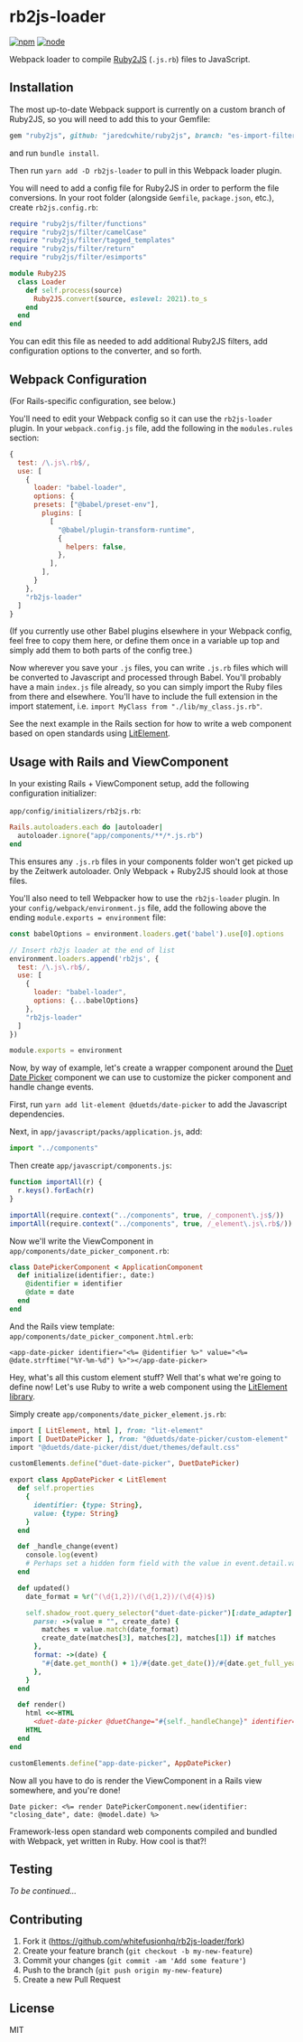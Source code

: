 # rb2js-loader

[![npm][npm]][npm-url]
[![node][node]][node-url]

Webpack loader to compile [Ruby2JS](https://github.com/rubys/ruby2js) (`.js.rb`) files to JavaScript.

## Installation

The most up-to-date Webpack support is currently on a custom branch of Ruby2JS, so you will need to add this to your Gemfile:

```ruby
gem "ruby2js", github: "jaredcwhite/ruby2js", branch: "es-import-filter"
```

and run `bundle install`.

Then run `yarn add -D rb2js-loader` to pull in this Webpack loader plugin.

You will need to add a config file for Ruby2JS in order to perform the file conversions. In your root folder (alongside `Gemfile`, `package.json`, etc.), create `rb2js.config.rb`:

```ruby
require "ruby2js/filter/functions"
require "ruby2js/filter/camelCase"
require "ruby2js/filter/tagged_templates"
require "ruby2js/filter/return"
require "ruby2js/filter/esimports"

module Ruby2JS
  class Loader
    def self.process(source)
      Ruby2JS.convert(source, eslevel: 2021).to_s
    end
  end
end
```

You can edit this file as needed to add additional Ruby2JS filters, add configuration options to the converter, and so forth.

## Webpack Configuration

(For Rails-specific configuration, see below.)

You'll need to edit your Webpack config so it can use the `rb2js-loader` plugin. In your `webpack.config.js` file, add the following in the `modules.rules` section:

```js
{
  test: /\.js\.rb$/,
  use: [
    {
      loader: "babel-loader",
      options: {
      presets: ["@babel/preset-env"],
        plugins: [
          [
            "@babel/plugin-transform-runtime",
            {
              helpers: false,
            },
          ],
        ],
      }
    },
    "rb2js-loader"
  ]
}
```

(If you currently use other Babel plugins elsewhere in your Webpack config, feel free to copy them here, or define them once in a variable up top and simply add them to both parts of the config tree.)

Now wherever you save your `.js` files, you can write `.js.rb` files which will be converted to Javascript and processed through Babel. You'll probably have a main `index.js` file already, so you can simply import the Ruby files from there and elsewhere. You'll have to include the full extension in the import statement, i.e. `import MyClass from "./lib/my_class.js.rb"`.

See the next example in the Rails section for how to write a web component based on open standards using [LitElement](https://lit-element.polymer-project.org).

## Usage with Rails and ViewComponent

In your existing Rails + ViewComponent setup, add the following configuration initializer:

`app/config/initializers/rb2js.rb`:

```ruby
Rails.autoloaders.each do |autoloader|
  autoloader.ignore("app/components/**/*.js.rb")
end
```

This ensures any `.js.rb` files in your components folder won't get picked up by the Zeitwerk autoloader. Only Webpack + Ruby2JS should look at those files.

You'll also need to tell Webpacker how to use the `rb2js-loader` plugin. In your `config/webpack/environment.js` file, add the following above the ending `module.exports = environment` file:

```js
const babelOptions = environment.loaders.get('babel').use[0].options

// Insert rb2js loader at the end of list
environment.loaders.append('rb2js', {
  test: /\.js\.rb$/,
  use: [
    {
      loader: "babel-loader",
      options: {...babelOptions}
    },
    "rb2js-loader"
  ]
})

module.exports = environment
```

Now, by way of example, let's create a wrapper component around the [Duet Date Picker](https://duetds.github.io/date-picker/) component we can use to customize the picker component and handle change events.

First, run `yarn add lit-element @duetds/date-picker` to add the Javascript dependencies.

Next, in `app/javascript/packs/application.js`, add:

```js
import "../components"
```

Then create `app/javascript/components.js`:

```js
function importAll(r) {
  r.keys().forEach(r)
}

importAll(require.context("../components", true, /_component\.js$/))
importAll(require.context("../components", true, /_element\.js\.rb$/))
```

Now we'll write the ViewComponent in `app/components/date_picker_component.rb`:

```ruby
class DatePickerComponent < ApplicationComponent
  def initialize(identifier:, date:)
    @identifier = identifier
    @date = date
  end
end
```

And the Rails view template: `app/components/date_picker_component.html.erb`:

```eruby
<app-date-picker identifier="<%= @identifier %>" value="<%= @date.strftime("%Y-%m-%d") %>"></app-date-picker>
```

Hey, what's all this custom element stuff? Well that's what we're going to define now! Let's use Ruby to write a web component using the [LitElement library](https://lit-element.polymer-project.org).

Simply create `app/components/date_picker_element.js.rb`:

```ruby
import [ LitElement, html ], from: "lit-element"
import [ DuetDatePicker ], from: "@duetds/date-picker/custom-element"
import "@duetds/date-picker/dist/duet/themes/default.css"

customElements.define("duet-date-picker", DuetDatePicker)

export class AppDatePicker < LitElement
  def self.properties
    {
      identifier: {type: String},
      value: {type: String}
    }
  end

  def _handle_change(event)
    console.log(event)
    # Perhaps set a hidden form field with the value in event.detail.value...
  end

  def updated()
    date_format = %r(^(\d{1,2})/(\d{1,2})/(\d{4})$)

    self.shadow_root.query_selector("duet-date-picker")[:date_adapter] = {
      parse: ->(value = "", create_date) {
        matches = value.match(date_format)
        create_date(matches[3], matches[2], matches[1]) if matches
      },
      format: ->(date) {
        "#{date.get_month() + 1}/#{date.get_date()}/#{date.get_full_year()}"
      },
    }
  end

  def render()
    html <<~HTML
      <duet-date-picker @duetChange="#{self._handleChange}" identifier="#{self.identifier}" value="#{self.value}"></duet-date-picker>
    HTML
  end
end

customElements.define("app-date-picker", AppDatePicker)
```

Now all you have to do is render the ViewComponent in a Rails view somewhere, and you're done!

```eruby
Date picker: <%= render DatePickerComponent.new(identifier: "closing_date", date: @model.date) %>
```

Framework-less open standard web components compiled and bundled with Webpack, yet written in Ruby. How cool is that?!

## Testing

_To be continued…_

## Contributing

1. Fork it (https://github.com/whitefusionhq/rb2js-loader/fork)
2. Create your feature branch (`git checkout -b my-new-feature`)
3. Commit your changes (`git commit -am 'Add some feature'`)
4. Push to the branch (`git push origin my-new-feature`)
5. Create a new Pull Request

## License

MIT

[npm]: https://img.shields.io/npm/v/rb2js-loader.svg
[npm-url]: https://npmjs.com/package/rb2js-loader
[node]: https://img.shields.io/node/v/rb2js-loader.svg
[node-url]: https://nodejs.org
